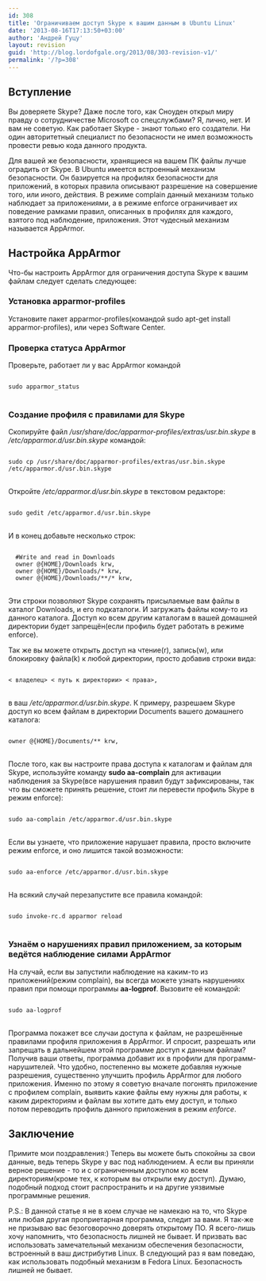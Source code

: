 ```yaml
---
id: 308
title: 'Ограничиваем доступ Skype к вашим данным в Ubuntu Linux'
date: '2013-08-16T17:13:50+03:00'
author: 'Андрей Гуцу'
layout: revision
guid: 'http://blog.lordofgale.org/2013/08/303-revision-v1/'
permalink: '/?p=308'
---
```


<h2> Вступление </h2>
<p>Вы доверяете Skype? Даже после того, как Сноуден открыл миру правду о сотрудничестве Microsoft со спецслужбами? Я, лично, нет. И вам не советую. Как работает Skype - знают только его создатели. Ни один авторитетный специалист по безопасности не имел возможность провести ревью кода данного продукта.</p>
<!--more-->
<p>Для вашей же безопасности, хранящиеся на вашем ПК файлы лучше оградить от Skype. В Ubuntu имеется встроенный механизм безопасности. Он базируется на профилях безопасности для приложений, в которых правила описывают разрешение на совершение того, или иного, действия. В режиме complain данный механизм только наблюдает за приложениями, а в режиме enforce ограничивает их поведение рамками правил, описанных в профилях для каждого, взятого под наблюдение, приложения. Этот чудесный механизм называется AppArmor.</p>

<h2>Настройка AppArmor</h2>
<p>Что-бы настроить AppArmor для ограничения доступа Skype к вашим файлам следует сделать следующее:</p>
<h3>Установка apparmor-profiles</h3>
Установите пакет apparmor-profiles(командой sudo apt-get install apparmor-profiles), или через Software Center.
<h3> Проверка статуса AppArmor </h3>
Проверьте, работает ли у вас AppArmor командой
<pre>
<code class='bash'>
sudo apparmor_status
</code>
</pre>
<h3>Создание профиля с правилами для Skype</h3>
<p>Скопируйте файл <i>/usr/share/doc/apparmor-profiles/extras/usr.bin.skype</i> в <i>/etc/apparmor.d/usr.bin.skype</i> командой:
<pre>
<code class='bash'>
sudo cp /usr/share/doc/apparmor-profiles/extras/usr.bin.skype /etc/apparmor.d/usr.bin.skype
</code>
</pre>
</p>

<p>Откройте <i>/etc/apparmor.d/usr.bin.skype</i> в текстовом редакторе:
<pre>
<code class='bash'>
sudo gedit /etc/apparmor.d/usr.bin.skype
</code>
</pre>

</p><p>И в конец добавьте несколько строк:
<pre>
<code class='bash'>
  #Write and read in Downloads
  owner @{HOME}/Downloads krw,
  owner @{HOME}/Downloads/* krw,
  owner @{HOME}/Downloads/**/* krw,
</code>
</pre>

</p><p>Эти строки позволяют Skype сохранять присылаемые вам файлы в каталог Downloads, и его подкаталоги. И загружать файлы кому-то из данного каталога. Доступ ко всем другим каталогам в вашей домашней директории будет запрещён(если профиль будет работать в режиме enforce).</p>

<p>Так же вы можете открыть доступ на чтение(r), запись(w), или блокировку файла(k) к любой директории, просто добавив строки вида:
<pre>
<code class='bash'>
< владелец> < путь к директории> < права>,
</code>
</pre>
в ваш  <i>/etc/apparmor.d/usr.bin.skype</i>. К примеру, разрешаем Skype доступ ко всем файлам в директории Documents вашего домашнего каталога:</p>
<pre>
<code class='bash'>
owner @{HOME}/Documents/** krw,
</code>
</pre>
<p>После того, как вы настроите права доступа к каталогам и файлам для Skype, используйте команду <b>sudo aa-complain</b> для активации наблюдения за Skype(все нарушения правил будут зафиксированы, так что вы сможете принять решение, стоит ли перевести профиль Skype в режим enforce):
<pre>
<code class='bash'>
sudo aa-complain /etc/apparmor.d/usr.bin.skype
</code>
</pre>
</p>
<p>Если вы узнаете, что приложение нарушает правила, просто включите режим enforce, и оно лишится такой возможности:
<pre>
<code class='bash'>
sudo aa-enforce /etc/apparmor.d/usr.bin.skype
</code>
</pre>
</p>
<p>На всякий случай перезапустите все правила командой:
<pre>
<code class='bash'>
sudo invoke-rc.d apparmor reload
</code>
</pre>
</p>
<h3> Узнаём о нарушениях правил приложением, за которым ведётся наблюдение силами AppArmor</h3>
<p>На случай, если вы запустили наблюдение на каким-то из приложений(режим complain), вы всегда можете узнать нарушениях правил при помощи программы <b>aa-logprof</b>. Вызовите её командой:
<pre>
<code class='bash'>
sudo aa-logprof
</code>
</pre>
</p>
<p>Программа покажет все случаи доступа к файлам, не разрешённые правилами профиля приложения в AppArmor. И спросит, разрешать или запрещать в дальнейшем этой программе доступ к данным файлам? Получив ваши ответы, программа добавит их в профили для программ-нарушителей. Что удобно, постепенно вы можете добавляя нужные разрешения, существенно улучшить профиль AppArmor для любого приложения. Именно по этому я советую вначале погонять приложение с профилем complain, выявить какие файлы ему нужны для работы, к каким директориям и файлам вы хотите дать ему доступ, и только потом переводить профиль данного приложения в режим <i>enforce</i>.
</p>
<h2>Заключение</h2>
<p>Примите мои поздравления:) Теперь вы можете быть спокойны за свои данные, ведь теперь Skype у вас под наблюдением. А если вы приняли верное решение - то и с ограниченным доступом ко всем директориям(кроме тех, к которым вы открыли ему доступ). Думаю, подобный подход стоит распространить и на другие уязвимые программные решения.</p>
<p>P.S.: В данной статье я не в коем случае не намекаю на то, что Skype или любая другая проприетарная программа, следит за вами. Я так-же не призываю вас безоговорочно доверять открытому ПО. Я всего-лишь хочу напомнить, что безопасность лишней не бывает. И призвать вас использовать замечательный механизм обеспечения безопасности, встроенный в ваш дистрибутив Linux. В следующий раз я вам поведаю, как использовать подобный механизм в Fedora Linux. Безопасность лишней не бывает.</p>